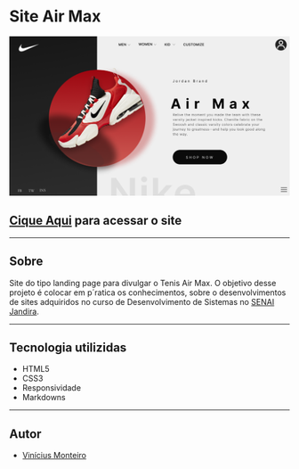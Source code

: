 # Site Air Max

![](./img/DESKTOP.png)
## [Cique Aqui](https://monteiro77.github.io/Projeto-AirMax-Lima/) para acessar o site
---
## Sobre 
Site do tipo landing page para divulgar o Tenis Air Max.
O objetivo desse projeto é colocar em p´ratica os conhecimentos, sobre o desenvolvimentos de sites adquiridos no curso de Desenvolvimento de Sistemas no [SENAI Jandira](https://jandira.sp.senai.br/).

---

## Tecnologia utilizidas
- HTML5
- CSS3
- Responsividade
- Markdowns

---

## Autor
- [Vinícius Monteiro](https://github.com/Monteiro77)

